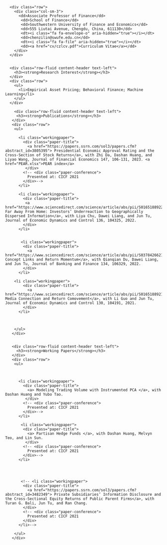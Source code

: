 <html lang="en">
  <body>
   
      <div class="row">
        <div class="col-sm-3">
          <dd>Associate Professor of Finance</dd>
           <dd>School of Finance</dd>
           <dd>Southwestern University of Finance and Economics</dd>
           <dd>555 Liutai Avenue, Chengdu, China, 611130</dd>
           <dt><i class="fa fa-envelope-o" aria-hidden="true"></i></dt>
           <dd>chenzilin@swufe.edu.cn</dd>
           <dt><i class="fa fa-file" aria-hidden="true"></i></dt>
           <dd><a href="cv/czlcv.pdf">Curriculum Vitae</a></dd>
        </div>
      </div>


      <div class="row-fluid content-header text-left">
        <h3><strong>Research Interest</strong></h3>
      </div>
      <div class="row">
        <ul>
          <li>Empirical Asset Pricing; Behavioral Finance; Machine Learning</li>
        </ul>
      </div>
    
        <div class="row-fluid content-header text-left">
         <h3><strong>Publications</strong></h3>
       </div>
       <div class="row">
        <ul>
          
          <li class="workingpaper">
            <div class="paper-title">
              <a href="https://papers.ssrn.com/sol3/papers.cfm?abstract_id=3805395"> Presidential Economic Approval Rating and the Cross-Section of Stock Returns</a>, with Zhi Da, Dashan Huang, and Liyao Wang, Journal of Financial Economics 147, 106-131, 2023. <a href="PEAR.xlsx">PEAR index</a>
             </div>
            <!-- <div class="paper-conference">
              Presented at: CICF 2021
            </div>-->
          </li>
          
          <li class="workingpaper">
            <div class="paper-title">
             <a href="https://www.sciencedirect.com/science/article/abs/pii/S0165188922000306"> Far Away From Home: Investors’ Underreaction to Geographically Dispersed Information</a>, with Liya Chu, Dawei Liang, and Jun Tu, Journal of Economic Dynamics and Control 136, 104325, 2022.
            </div>
          </li>
          
          
           <li class="workingpaper">
            <div class="paper-title">
              <a href="https://www.sciencedirect.com/science/article/abs/pii/S0378426621002806"> Concept Links and Return Momentum</a>, with Qianqian Du, Dawei Liang, and Jun Tu, Journal of Banking and Finance 134, 106329, 2022.
            </div>
          </li>
          
        <li class="workingpaper">
            <div class="paper-title">
              <a href="https://www.sciencedirect.com/science/article/abs/pii/S0165188921001263"> Media Connection and Return Comovement</a>, with Li Guo and Jun Tu, Journal of Economic Dynamics and Control 130, 104191, 2021. 
            </div>
          </li>
          
           
          
        </ul>
       </div>
      
      
       <div class="row-fluid content-header text-left">
         <h3><strong>Working Papers</strong></h3>
       </div>
       <div class="row">
        <ul>
          
         
          
          <li class="workingpaper">
            <div class="paper-title">
              <a> Modeling Trading Volume with Instrumented PCA </a>, with Dashan Huang and Yubo Tao.
             </div>
            <!-- <div class="paper-conference">
              Presented at: CICF 2021
            </div>-->
          </li>

           <li class="workingpaper">
            <div class="paper-title">
              <a> Partisan Hedge Funds </a>, with Dashan Huang, Melvyn Teo, and Lin Sun.
             </div>
            <!-- <div class="paper-conference">
              Presented at: CICF 2021
            </div>-->
          </li>

          
          
          
           <!-- <li class="workingpaper">
            <div class="paper-title">
              <a href="https://papers.ssrn.com/sol3/papers.cfm?abstract_id=3482349"> Private Subsidiaries’ Information Disclosure and the Cross-Sectional Equity Returns of Public Parent Firms</a>, with Turan G. Bali, Jun Tu, and Ran Chang.
            </div>
            <!-- <div class="paper-conference">
              Presented at: CICF 2021
            </div>
          </li>-->
          
        </ul>
       </div>
    


  </body>
</html>
  
         

